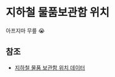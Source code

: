 # 지하철 물품보관함 위치

아프지마 무릎 😭

## 참조
- [지하철 물품 보관함 위치 데이터](https://www.data.go.kr/dataset/15003124/fileData.do)
